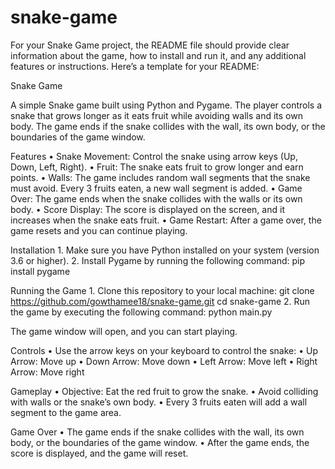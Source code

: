 # snake-game

For your Snake Game project, the README file should provide clear information about the game, how to install and run it, and any additional features or instructions. Here’s a template for your README:

Snake Game

A simple Snake game built using Python and Pygame. The player controls a snake that grows longer as it eats fruit while avoiding walls and its own body. The game ends if the snake collides with the wall, its own body, or the boundaries of the game window.

Features
	•	Snake Movement: Control the snake using arrow keys (Up, Down, Left, Right).
	•	Fruit: The snake eats fruit to grow longer and earn points.
	•	Walls: The game includes random wall segments that the snake must avoid. Every 3 fruits eaten, a new wall segment is added.
	•	Game Over: The game ends when the snake collides with the walls or its own body.
	•	Score Display: The score is displayed on the screen, and it increases when the snake eats fruit.
	•	Game Restart: After a game over, the game resets and you can continue playing.

Installation
	1.	Make sure you have Python installed on your system (version 3.6 or higher).
	2.	Install Pygame by running the following command: pip install pygame



Running the Game
	1.	Clone this repository to your local machine:
git clone https://github.com/gowthamee18/snake-game.git
cd snake-game
	2.	Run the game by executing the following command: 
 python main.py

The game window will open, and you can start playing.

Controls
	•	Use the arrow keys on your keyboard to control the snake:
	•	Up Arrow: Move up
	•	Down Arrow: Move down
	•	Left Arrow: Move left
	•	Right Arrow: Move right

Gameplay
	•	Objective: Eat the red fruit to grow the snake.
	•	Avoid colliding with walls or the snake’s own body.
	•	Every 3 fruits eaten will add a wall segment to the game area.

Game Over
	•	The game ends if the snake collides with the wall, its own body, or the boundaries of the game window.
	•	After the game ends, the score is displayed, and the game will reset.


